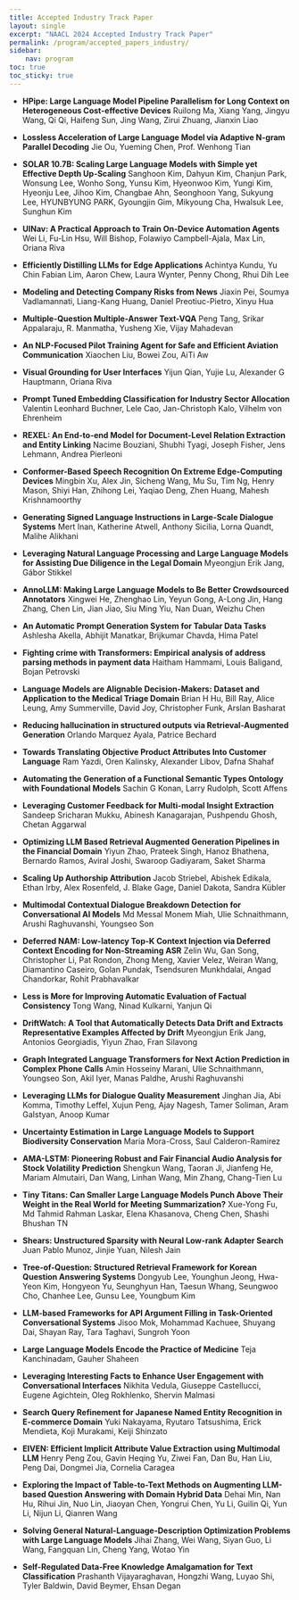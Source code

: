 ```yaml
---
title: Accepted Industry Track Paper
layout: single
excerpt: "NAACL 2024 Accepted Industry Track Paper"
permalink: /program/accepted_papers_industry/
sidebar: 
    nav: program
toc: true
toc_sticky: true
---
```


<style>
.speaker-images img {
  border-radius: 50%;
}
</style>

* **HPipe: Large Language Model Pipeline Parallelism for Long Context on Heterogeneous Cost-effective Devices**
Ruilong Ma, Xiang Yang, Jingyu Wang, Qi Qi, Haifeng Sun, Jing Wang, Zirui Zhuang, Jianxin Liao

* **Lossless Acceleration of Large Language Model via Adaptive N-gram Parallel Decoding**
Jie Ou, Yueming Chen, Prof. Wenhong Tian 

* **SOLAR 10.7B: Scaling Large Language Models with Simple yet Effective Depth Up-Scaling**
Sanghoon Kim, Dahyun Kim, Chanjun Park, Wonsung Lee, Wonho Song, Yunsu Kim, Hyeonwoo Kim, Yungi Kim, Hyeonju Lee, Jihoo Kim, Changbae Ahn, Seonghoon Yang, Sukyung Lee, HYUNBYUNG PARK, Gyoungjin Gim, Mikyoung Cha, Hwalsuk Lee, Sunghun Kim 

* **UINav: A Practical Approach to Train On-Device Automation Agents**
Wei Li, Fu-Lin Hsu, Will Bishop, Folawiyo Campbell-Ajala, Max Lin, Oriana Riva 

* **Efficiently Distilling LLMs for Edge Applications**
Achintya Kundu, Yu Chin Fabian Lim, Aaron Chew, Laura Wynter, Penny Chong, Rhui Dih Lee 

* **Modeling and Detecting Company Risks from News**
Jiaxin Pei, Soumya Vadlamannati, Liang-Kang Huang, Daniel Preotiuc-Pietro, Xinyu Hua 

* **Multiple-Question Multiple-Answer Text-VQA**
Peng Tang, Srikar Appalaraju, R. Manmatha, Yusheng Xie, Vijay Mahadevan 

* **An NLP-Focused Pilot Training Agent for Safe and Efficient Aviation Communication**
Xiaochen Liu, Bowei Zou, AiTi Aw 

* **Visual Grounding for User Interfaces**
Yijun Qian, Yujie Lu, Alexander G Hauptmann, Oriana Riva 

* **Prompt Tuned Embedding Classification for Industry Sector Allocation**
Valentin Leonhard Buchner, Lele Cao, Jan-Christoph Kalo, Vilhelm von Ehrenheim 

* **REXEL: An End-to-end Model for Document-Level Relation Extraction and Entity Linking**
Nacime Bouziani, Shubhi Tyagi, Joseph Fisher, Jens Lehmann, Andrea Pierleoni 

* **Conformer-Based Speech Recognition On Extreme Edge-Computing Devices**
Mingbin Xu, Alex Jin, Sicheng Wang, Mu Su, Tim Ng, Henry Mason, Shiyi Han, Zhihong Lei, Yaqiao Deng, Zhen Huang, Mahesh Krishnamoorthy 

* **Generating Signed Language Instructions in Large-Scale Dialogue Systems**
Mert Inan, Katherine Atwell, Anthony Sicilia, Lorna Quandt, Malihe Alikhani 

* **Leveraging Natural Language Processing and Large Language Models for Assisting Due Diligence in the Legal Domain**
Myeongjun Erik Jang, Gábor Stikkel 

* **AnnoLLM: Making Large Language Models to Be Better Crowdsourced Annotators**
Xingwei He, Zhenghao Lin, Yeyun Gong, A-Long Jin, Hang Zhang, Chen Lin, Jian Jiao, Siu Ming Yiu, Nan Duan, Weizhu Chen 

* **An Automatic Prompt Generation System for Tabular Data Tasks**
Ashlesha Akella, Abhijit Manatkar, Brijkumar Chavda, Hima Patel 

* **Fighting crime with Transformers: Empirical analysis of address parsing methods in payment data**
Haitham Hammami, Louis Baligand, Bojan Petrovski 

* **Language Models are Alignable Decision-Makers: Dataset and Application to the Medical Triage Domain**
Brian H Hu, Bill Ray, Alice Leung, Amy Summerville, David Joy, Christopher Funk, Arslan Basharat 

* **Reducing hallucination in structured outputs via Retrieval-Augmented Generation**
Orlando Marquez Ayala, Patrice Bechard 

* **Towards Translating Objective Product Attributes Into Customer Language**
Ram Yazdi, Oren Kalinsky, Alexander Libov, Dafna Shahaf 

* **Automating the Generation of a Functional Semantic Types Ontology with Foundational Models**
Sachin G Konan, Larry Rudolph, Scott Affens 

* **Leveraging Customer Feedback for Multi-modal Insight Extraction**
Sandeep Sricharan Mukku, Abinesh Kanagarajan, Pushpendu Ghosh, Chetan Aggarwal 

* **Optimizing LLM Based Retrieval Augmented Generation Pipelines in the Financial Domain**
Yiyun Zhao, Prateek Singh, Hanoz Bhathena, Bernardo Ramos, Aviral Joshi, Swaroop Gadiyaram, Saket Sharma 

* **Scaling Up Authorship Attribution**
Jacob Striebel, Abishek Edikala, Ethan Irby, Alex Rosenfeld, J. Blake Gage, Daniel Dakota, Sandra Kübler 

* **Multimodal Contextual Dialogue Breakdown Detection for Conversational AI Models**
Md Messal Monem Miah, Ulie Schnaithmann, Arushi Raghuvanshi, Youngseo Son 

* **Deferred NAM: Low-latency Top-K Context Injection via Deferred Context Encoding for Non-Streaming ASR**
Zelin Wu, Gan Song, Christopher Li, Pat Rondon, Zhong Meng, Xavier Velez, Weiran Wang, Diamantino Caseiro, Golan Pundak, Tsendsuren Munkhdalai, Angad Chandorkar, Rohit Prabhavalkar 

* **Less is More for Improving Automatic Evaluation of Factual Consistency**
Tong Wang, Ninad Kulkarni, Yanjun Qi 

* **DriftWatch: A Tool that Automatically Detects Data Drift and Extracts Representative Examples Affected by Drift**
Myeongjun Erik Jang, Antonios Georgiadis, Yiyun Zhao, Fran Silavong 

* **Graph Integrated Language Transformers for Next Action Prediction in Complex Phone Calls**
Amin Hosseiny Marani, Ulie Schnaithmann, Youngseo Son, Akil Iyer, Manas Paldhe, Arushi Raghuvanshi 

* **Leveraging LLMs for Dialogue Quality Measurement**
Jinghan Jia, Abi Komma, Timothy Leffel, Xujun Peng, Ajay Nagesh, Tamer Soliman, Aram Galstyan, Anoop Kumar 

* **Uncertainty Estimation in Large Language Models to Support Biodiversity Conservation**
Maria Mora-Cross, Saul Calderon-Ramirez 

* **AMA-LSTM: Pioneering Robust and Fair Financial Audio Analysis for Stock Volatility Prediction**
Shengkun Wang, Taoran Ji, Jianfeng He, Mariam Almutairi, Dan Wang, Linhan Wang, Min Zhang, Chang-Tien Lu 

* **Tiny Titans: Can Smaller Large Language Models Punch Above Their Weight in the Real World for Meeting Summarization?**
Xue-Yong Fu, Md Tahmid Rahman Laskar, Elena Khasanova, Cheng Chen, Shashi Bhushan TN 

* **Shears: Unstructured Sparsity with Neural Low-rank Adapter Search**
Juan Pablo Munoz, Jinjie Yuan, Nilesh Jain 

* **Tree-of-Question: Structured Retrieval Framework for Korean Question Answering Systems**
Dongyub Lee, Younghun Jeong, Hwa-Yeon Kim, Hongyeon Yu, Seunghyun Han, Taesun Whang, Seungwoo Cho, Chanhee Lee, Gunsu Lee, Youngbum Kim 

* **LLM-based Frameworks for API Argument Filling in Task-Oriented Conversational Systems**
Jisoo Mok, Mohammad Kachuee, Shuyang Dai, Shayan Ray, Tara Taghavi, Sungroh Yoon 

* **Large Language Models Encode the Practice of Medicine**
Teja Kanchinadam, Gauher Shaheen 

* **Leveraging Interesting Facts to Enhance User Engagement with Conversational Interfaces**
Nikhita Vedula, Giuseppe Castellucci, Eugene Agichtein, Oleg Rokhlenko, Shervin Malmasi 

* **Search Query Refinement for Japanese Named Entity Recognition in E-commerce Domain**
Yuki Nakayama, Ryutaro Tatsushima, Erick Mendieta, Koji Murakami, Keiji Shinzato 

* **EIVEN: Efficient Implicit Attribute Value Extraction using Multimodal LLM**
Henry Peng Zou, Gavin Heqing Yu, Ziwei Fan, Dan Bu, Han Liu, Peng Dai, Dongmei Jia, Cornelia Caragea 

* **Exploring the Impact of Table-to-Text Methods on Augmenting LLM-based Question Answering with Domain Hybrid Data**
Dehai Min, Nan Hu, Rihui Jin, Nuo Lin, Jiaoyan Chen, Yongrui Chen, Yu Li, Guilin Qi, Yun Li, Nijun Li, Qianren Wang 

* **Solving General Natural-Language-Description Optimization Problems with Large Language Models**
Jihai Zhang, Wei Wang, Siyan Guo, Li Wang, Fangquan Lin, Cheng Yang, Wotao Yin 

* **Self-Regulated Data-Free Knowledge Amalgamation for Text Classification**
Prashanth Vijayaraghavan, Hongzhi Wang, Luyao Shi, Tyler Baldwin, David Beymer, Ehsan Degan 

